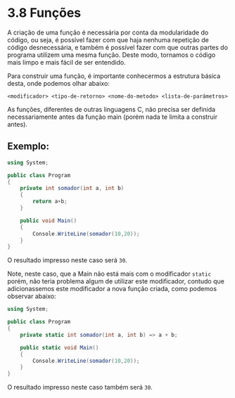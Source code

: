 # 3.8 Funções

A criação de uma função é necessária por conta da modularidade do código, ou seja, é possível fazer com que haja nenhuma repetição de código desnecessária, e também é possível fazer com que outras partes do programa utilizem uma mesma função.
Deste modo, tornamos o código mais limpo e mais fácil de ser entendido.

Para construir uma função, é importante conhecermos a estrutura básica desta, onde podemos olhar abaixo:

`<modificador> <tipo-de-retorno> <nome-do-metodo> <lista-de-parámetros>`

As funções, diferentes de outras linguagens C, não precisa ser definida necessariamente antes da função main (porém nada te limita a construir antes).

## Exemplo:

```cs
using System;

public class Program
{
	private int somador(int a, int b)
	{
		return a+b;
	}

	public void Main()
	{
		Console.WriteLine(somador(10,20));
	}
}
```

O resultado impresso neste caso será `30`.

Note, neste caso, que a Main não está mais com o modificador `static` porém, não teria problema algum de utilizar este modificador, contudo que adicionassemos este modificador a nova função criada, como podemos observar abaixo:

```cs
using System;

public class Program
{
	private static int somador(int a, int b) => a + b;

	public static void Main()
	{
		Console.WriteLine(somador(10,20));
	}
}
```

O resultado impresso neste caso também será `30`.
